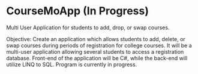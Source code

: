 # CourseMoApp (In Progress)
Multi User Application for students to add, drop, or swap courses.

Objective:
Create an application which allows students to add, delete, or swap courses during periods of registration for college courses. 
It will be a multi-user application allowing several students to access a registration database. Front-end of the application will be C#, 
while the back-end will utilize LINQ to SQL. Program is currently in progress.
